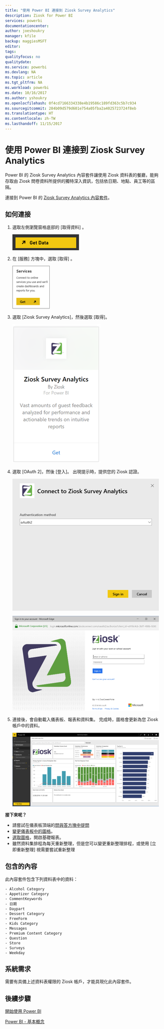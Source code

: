 ```yaml
---
title: "使用 Power BI 連接到 Ziosk Survey Analytics"
description: Ziosk for Power BI
services: powerbi
documentationcenter: 
author: joeshoukry
manager: kfile
backup: maggiesMSFT
editor: 
tags: 
qualityfocus: no
qualitydate: 
ms.service: powerbi
ms.devlang: NA
ms.topic: article
ms.tgt_pltfrm: NA
ms.workload: powerbi
ms.date: 10/16/2017
ms.author: yshoukry
ms.openlocfilehash: 0f4cd7166334338e4b19586c189fd363c5b7c934
ms.sourcegitcommit: 284b09d579d601e754a05fba2a4025723724f8eb
ms.translationtype: HT
ms.contentlocale: zh-TW
ms.lasthandoff: 11/15/2017
---
```

# <a name="connect-to-ziosk-survey-analytics-with-power-bi"></a>使用 Power BI 連接到 Ziosk Survey Analytics
Power BI 的 Ziosk Survey Analytics 內容套件讓使用 Ziosk 資料表的餐廳，能夠存取由 Ziosk 問卷資料所提供的獨特深入資訊，包括依日期、地點、員工等的區隔。

連接到 Power BI 的 [Ziosk Survey Analytics 內容套件](https://app.powerbi.com/getdata/services/ziosk-survey-analytics)。

## <a name="how-to-connect"></a>如何連接
1. 選取左側瀏覽窗格底部的 [取得資料]  。  
   
    ![](media/service-connect-to-ziosk/getdata.png)
2. 在 [服務]  方塊中，選取 [取得] 。  
   
    ![](media/service-connect-to-ziosk/services.png)
3. 選取 [Ziosk Survey Analytics]，然後選取 [取得]。  
   
    ![](media/service-connect-to-ziosk/ziosk.png)
4. 選取 [OAuth 2]，然後 [登入]。 出現提示時，提供您的 Ziosk 認證。
   
    ![](media/service-connect-to-ziosk/creds.png)
   
    ![](media/service-connect-to-ziosk/creds2.png)
5. 連接後，會自動載入儀表板、報表和資料集。 完成時，圖格會更新為您 Ziosk 帳戶中的資料。
   
    ![](media/service-connect-to-ziosk/dashboard.png)

**接下來呢？**

* 請嘗試在儀表板頂端的[問與答方塊中提問](service-q-and-a.md)
* [變更儀表板中的圖格](service-dashboard-edit-tile.md)。
* [選取圖格](service-dashboard-tiles.md)，開啟基礎報表。
* 雖然資料集排程為每天重新整理，但是您可以變更重新整理排程，或使用 [立即重新整理] 視需要嘗試重新整理

## <a name="whats-included"></a>包含的內容
此內容套件包含下列資料表中的資料：  

    - Alcohol Category  
    - Appetizer Category  
    - CommentKeywords  
    - 日期  
    - Daypart  
    - Dessert Category  
    - FreeForm  
    - Kids Category  
    - Messages  
    - Premium Content Category  
    - Question  
    - Store  
    - Surveys  
    - Weekday  


## <a name="system-requirements"></a>系統需求
需要有具備上述資料表權限的 Ziosk 帳戶，才能具現化此內容套件。

## <a name="next-steps"></a>後續步驟
[開始使用 Power BI](service-get-started.md)

[Power BI - 基本概念](service-basic-concepts.md)

